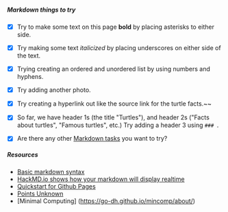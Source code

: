 ##### Markdown things to try
- [x] Try to make some text on this page **bold** by placing asterisks to either side.
- [x] Try making some text _italicized_ by placing underscores on either side of the text.
- [x] Trying creating an ordered and unordered list by using numbers and hyphens.
- [x] Try adding another photo.
- [x] Try creating a hyperlink out like the source link for the turtle facts.~~
- [x] So far, we have header 1s (the title "Turtles"), and header 2s ("Facts about turtles", "Famous turtles", etc.) Try adding a header 3 using `### `.
- [x] Are there any other [Markdown tasks](https://www.markdownguide.org/basic-syntax/) you want to try?



##### Resources
- [Basic markdown syntax](https://www.markdownguide.org/basic-syntax/)
- [HackMD.io shows how your markdown will display realtime](https://hackmd.io/)
- [Quickstart for Github Pages](https://docs.github.com/en/pages/quickstart)
- [Points Unknown](https://pointsunknown.nyc/tutorial_list/)
- [Minimal Computing] (https://go-dh.github.io/mincomp/about/)